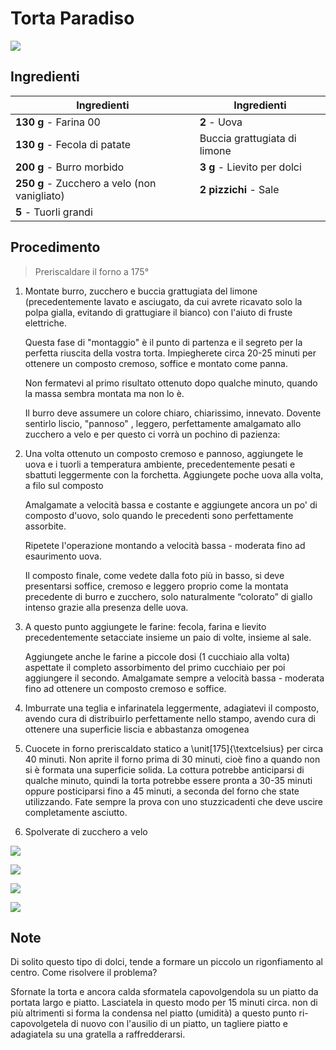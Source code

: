 # Torta Paradiso

![](img/Torta-Paradiso.jpg)

## Ingredienti

| Ingredienti                  | Ingredienti             |
| ---------------------------- | ----------------------- |
| **130 g** - Farina 00 | **2** - Uova |
| **130 g** - Fecola di patate | Buccia grattugiata di limone |
| **200 g** - Burro morbido | **3 g** - Lievito per dolci |
| **250 g** - Zucchero a velo (non vanigliato) | **2 pizzichi** - Sale |
| **5** - Tuorli grandi | |

## Procedimento

> Preriscaldare il forno a 175°

1. Montate burro, zucchero e buccia grattugiata del limone (precedentemente lavato e asciugato, da cui avrete ricavato solo la polpa gialla, evitando di grattugiare il bianco) con l'aiuto di fruste elettriche.

    Questa fase di "montaggio" è il punto di partenza e il segreto per la perfetta riuscita della vostra torta. Impiegherete circa 20-25 minuti per ottenere un composto cremoso, soffice e montato come panna.

    Non fermatevi al primo risultato ottenuto dopo qualche minuto, quando la massa sembra montata ma non lo è.  

    Il burro deve assumere un colore chiaro, chiarissimo, innevato. Dovente sentirlo liscio, "pannoso" , leggero, perfettamente amalgamato allo zucchero a velo e per questo ci vorrà un pochino di pazienza:

1. Una volta ottenuto un composto cremoso e pannoso, aggiungete le uova e i tuorli a temperatura ambiente, precedentemente pesati e sbattuti leggermente con la forchetta. Aggiungete poche uova alla volta, a filo sul composto

    Amalgamate a velocità bassa e costante e aggiungete ancora un po' di composto d'uovo, solo quando le precedenti sono perfettamente assorbite.

    Ripetete l'operazione montando a velocità bassa - moderata fino ad esaurimento uova.  

    Il composto finale, come vedete dalla foto più in basso, si deve presentarsi soffice, cremoso e leggero proprio come la montata precedente di burro e zucchero, solo naturalmente “colorato” di giallo intenso grazie alla presenza delle uova.

1. A questo punto aggiungete le farine: fecola, farina e lievito precedentemente setacciate insieme un paio di volte, insieme al sale.

    Aggiungete anche le farine a piccole dosi (1 cucchiaio alla volta) aspettate il completo assorbimento del primo cucchiaio per poi aggiungere il secondo. Amalgamate sempre a velocità bassa - moderata fino ad ottenere un composto cremoso e soffice.

1. Imburrate una teglia e infarinatela leggermente, adagiatevi il composto, avendo cura di distribuirlo perfettamente nello stampo, avendo cura di ottenere una superficie liscia  e abbastanza omogenea

1. Cuocete in forno preriscaldato statico a \unit[175]{\textcelsius} per circa 40 minuti. Non aprite il forno prima di 30 minuti, cioè fino a quando non si è formata una superficie solida. La cottura potrebbe anticiparsi di qualche minuto, quindi la torta potrebbe essere pronta a 30-35 minuti oppure posticiparsi fino a 45 minuti, a seconda del forno che state utilizzando. Fate sempre la prova con uno stuzzicadenti che deve uscire completamente asciutto.

1. Spolverate di zucchero a velo

![](img/Torta-Paradiso-01.jpg)

![](img/Torta-Paradiso-02.jpg)

![](img/Torta-Paradiso-03.jpg)

![](img/Torta-Paradiso-04.jpg)

## Note

Di solito questo tipo di dolci, tende a formare un piccolo un rigonfiamento al centro. Come risolvere il problema?

Sfornate la torta e ancora calda sformatela capovolgendola su un piatto da portata largo e piatto. Lasciatela in questo modo per 15 minuti circa. non di più altrimenti si forma la condensa nel piatto (umidità) a questo punto ri-capovolgetela di nuovo con l'ausilio di un piatto, un tagliere piatto e adagiatela su una gratella a raffredderarsi.
